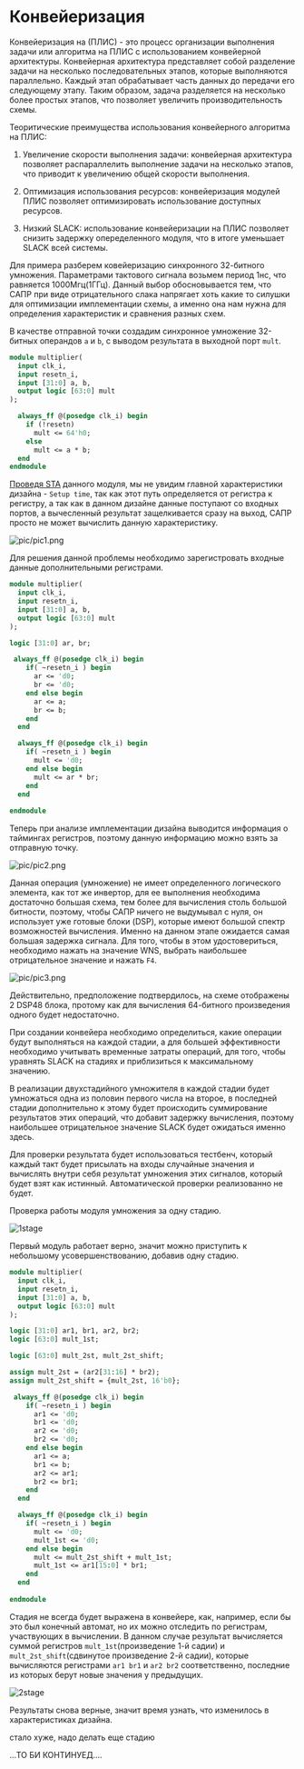 # Конвейеризация

Конвейеризация на (ПЛИС) - это процесс организации выполнения задачи или алгоритма на ПЛИС с использованием конвейерной архитектуры. Конвейерная архитектура представляет собой разделение задачи на несколько последовательных этапов, которые выполняются параллельно. Каждый этап обрабатывает часть данных до передачи его следующему этапу. Таким образом, задача разделяется на несколько более простых этапов, что позволяет увеличить производительность схемы.

Теоритические преимущества использования конвейерного алгоритма на ПЛИС:

1. Увеличение скорости выполнения задачи: конвейерная архитектура позволяет распараллелить выполнение задачи на несколько этапов, что приводит к увеличению общей скорости выполнения.

2. Оптимизация использования ресурсов: конвейеризация модулей ПЛИС позволяет оптимизировать использование доступных ресурсов.

3. Низкий SLACK: использование конвейеризации на ПЛИС позволяет снизить задержку опеределенного модуля, что в итоге уменьшает SLACK всей системы.

Для примера разберем ковейеризацию синхронного 32-битного умножения. Параметрами тактового сигнала возьмем период 1нс, что равняется 1000Мгц(1ГГц). Данный выбор обосновывается тем, что САПР при виде отрицательного слака напрягает хоть какие то силушки для оптимизации имплементации схемы, а именно она нам нужна для определения характеристик и сравнения разных схем.

В качестве отправной точки создадим синхронное умножение 32-битных операндов `a` и `b`, с выводом результата в выходной порт `mult`. 

```SystemVerilog
module multiplier(
  input clk_i,
  input resetn_i,
  input [31:0] a, b,
  output logic [63:0] mult
);

  always_ff @(posedge clk_i) begin
    if (!resetn)
      mult <= 64'h0;
    else
      mult <= a * b;
  end
endmodule
```

[Проведя STA](../Article_3/README.md) данного модуля, мы не увидим главной характеристики дизайна - `Setup time`, так как этот путь определяется от регистра к регистру, а так как в данном дизайне данные поступают со входных портов, а вычесленный результат защелкивается сразу на выход, САПР просто не может вычислить данную характеристику.

![pic/pic1.png](pic/pic1.png)

Для решения данной проблемы необходимо зарегистровать входные данные дополнительными регистрами.

```SystemVerilog
module multiplier(
  input clk_i,
  input resetn_i,
  input [31:0] a, b,
  output logic [63:0] mult
);

logic [31:0] ar, br;

 always_ff @(posedge clk_i) begin
    if( ~resetn_i ) begin
      ar <= 'd0;
      br <= 'd0;
    end else begin
      ar <= a;
      br <= b;
    end
  end

  always_ff @(posedge clk_i) begin
    if( ~resetn_i ) begin
      mult <= 'd0;
    end else begin
      mult <= ar * br;
    end
  end
  
endmodule
```

Теперь при анализе имплементации дизайна выводится информация о таймингах регистров, поэтому данную информацию можно взять за отправную точку.

![pic/pic2.png](pic/pic2.png)

Данная операция (умножение) не имеет определенного логического элемента, как тот же инвертор, для ее выполнения необходима достаточно большая схема, тем более для вычисления столь большой битности, поэтому, чтобы САПР ничего не выдумывал с нуля, он использует уже готовые блоки (DSP), которые имеют большой спектр возможностей вычисления. Именно на данном этапе ожидается самая большая задержка сигнала. Для того, чтобы в этом удостовериться, необходимо нажать на значение WNS, выбрать наибольшее отрицательное значение и нажать `F4`.

![pic/pic3.png](pic/pic3.jpg)

Действительно, предположение подтвердилось, на схеме отображены 2 DSP48 блока, протому как для вычисления 64-битного произведения одного будет недостаточно.

При создании конвейера необходимо определиться, какие операции будут выполняться на каждой стадии, а для большей эффективности необходимо учитывать временные затраты операций, для того, чтобы уравнять SLACK на стадиях и приблизиться к максимальному значению.

В реализации двухстадийного умножителя в каждой стадии будет умножаться одна из половин первого числа на второе, в последней стадии дополнительно к этому будет происходить суммирование результатов этих операций, что добавит задержку вычисления, поэтому наибольшее отрицательное значение SLACK будет ожидаться именно здесь.

Для проверки результата будет использоваться тестбенч, который каждый такт будет присылать на входы случайные значения и вычислять внутри себя результат умножения этих сигналов, который будет взят как истинный. Автоматической проверки реализованно не будет.

Проверка работы модуля умножения за одну стадию.

![1stage](pic/pic4.png)

Первый модуль работает верно, значит можно приступить к небольшому усовершенствованию, добавив одну стадию.

```SystemVerilog
module multiplier(
  input clk_i,
  input resetn_i,
  input [31:0] a, b,
  output logic [63:0] mult
);

logic [31:0] ar1, br1, ar2, br2;
logic [63:0] mult_1st;

logic [63:0] mult_2st, mult_2st_shift;

assign mult_2st = (ar2[31:16] * br2);
assign mult_2st_shift = {mult_2st, 16'b0};

 always_ff @(posedge clk_i) begin
    if( ~resetn_i ) begin
      ar1 <= 'd0;
      br1 <= 'd0;
      ar2 <= 'd0;
      br2 <= 'd0;
    end else begin
      ar1 <= a;
      br1 <= b;
      ar2 <= ar1;
      br2 <= br1;
    end
  end

  always_ff @(posedge clk_i) begin
    if( ~resetn_i ) begin
      mult <= 'd0;
      mult_1st <= 'd0;
    end else begin
      mult <= mult_2st_shift + mult_1st;
      mult_1st <= ar1[15:0] * br1;
    end
  end
  
endmodule
```

Стадия не всегда будет выражена в конвейере, как, например, если бы это был конечный автомат, но их можно отследить по регистрам, участвующих в вычислении. В данном случае результат вычисляется суммой регистров `mult_1st`(произведение 1-й садии) и `mult_2st_shift`(сдвинутое произведение 2-й садии), которые вычисляются регистрами `ar1 br1` и `ar2 br2` соответственно, последние из которых берут новые значения у предыдущих.

![2stage](pic/pic5.png)

Результаты снова верные, значит время узнать, что изменилось в характеристиках дизайна.

стало хуже, надо делать еще стадию 

...ТО БИ КОНТИНУЕД....